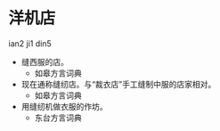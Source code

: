 # 洋机店
ian2 ji1 din5
+ 缝西服的店。
  * 如皋方言词典
+ 现在通称缝纫店。与“裁衣店”手工缝制中服的店家相对。
  * 如皋方言词典
+ 用缝纫机做衣服的作坊。
  * 东台方言词典
